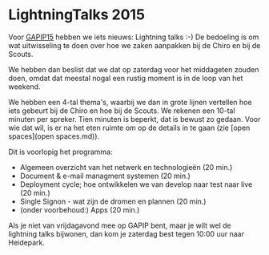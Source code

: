 LightningTalks 2015
===================

Voor [GAPIP15](GAPIP15.md) hebben we iets nieuws: Lightning talks :-) De
bedoeling is om wat uitwisseling te doen over hoe we zaken
aanpakken bij de Chiro en bij de Scouts.

We hebben dan beslist dat we dat op zaterdag voor het middageten zouden
doen, omdat dat meestal nogal een rustig moment is in de loop van het
weekend.

We hebben een 4-tal thema's, waarbij we dan in grote lijnen vertellen
hoe iets gebeurt bij de Chiro en hoe bij de Scouts. We rekenen een
10-tal minuten per spreker. Tien minuten is beperkt, dat is bewust zo
gedaan. Voor wie dat wil, is er na het eten ruimte om op de details in
te gaan (zie [open spaces](open spaces.md)).

Dit is voorlopig het programma:

-   Algemeen overzicht van het netwerk en technologieën (20 min.)
-   Document & e-mail managment systemen (20 min.)
-   Deployment cycle; hoe ontwikkelen we van develop naar test naar live
    (20 min.)
-   Single Signon - wat zijn de dromen en plannen (20 min.)
-   (onder voorbehoud:) Apps (20 min.)

Als je niet van vrijdagavond mee op GAPIP bent, maar je wilt wel de
lightning talks bijwonen, dan kom je zaterdag best tegen 10:00 uur naar
Heidepark.

